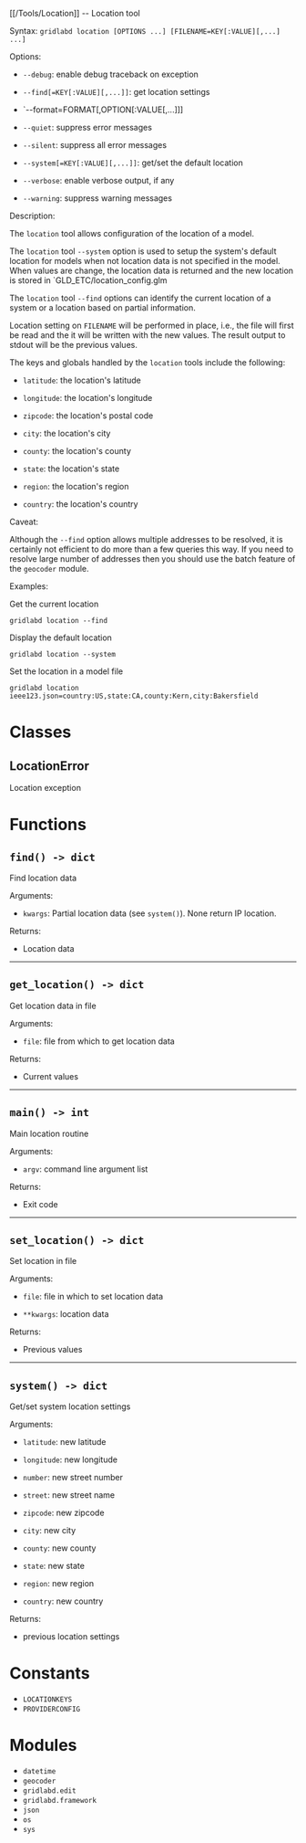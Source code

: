 [[/Tools/Location]] -- Location tool

Syntax: `gridlabd location [OPTIONS ...] [FILENAME=KEY[:VALUE][,...] ...]`

Options:

* `--debug`: enable debug traceback on exception

* `--find[=KEY[:VALUE][,...]]`: get location settings

* `--format=FORMAT[,OPTION[:VALUE[,...]]]

* `--quiet`: suppress error messages

* `--silent`: suppress all error messages

* `--system[=KEY[:VALUE][,...]]`: get/set the default location

* `--verbose`: enable verbose output, if any

* `--warning`: suppress warning messages

Description:

The `location` tool allows configuration of the location of a model.

The `location` tool `--system` option is used to setup the system's default
location for models when not location data is not specified in the model.
When values are change, the location data is returned and the new location
is stored in `GLD_ETC/location_config.glm

The `location` tool `--find` options can identify the current location of a
system or a location based on partial information.

Location setting on `FILENAME` will be performed in place, i.e., the file will
first be read and the it will be written with the new values. The result
output to stdout will be the previous values.

The keys and globals handled by the `location` tools include the following:

* `latitude`: the location's latitude

* `longitude`: the location's longitude

* `zipcode`: the location's postal code

* `city`: the location's city

* `county`: the location's county

* `state`: the location's state

* `region`: the location's region

* `country`: the location's country

Caveat:

Although the `--find` option allows multiple addresses to be resolved, it is
certainly not efficient to do more than a few queries this way. If you need
to resolve large number of addresses then you should use the batch feature of
the `geocoder` module.

Examples:

Get the current location

    gridlabd location --find

Display the default location

    gridlabd location --system

Set the location in a model file

    gridlabd location ieee123.json=country:US,state:CA,county:Kern,city:Bakersfield




# Classes

## LocationError

Location exception

# Functions

## `find() -> dict`

Find location data

Arguments:

* `kwargs`: Partial location data (see `system()`). None return IP location.

Returns:

* Location data


---

## `get_location() -> dict`

Get location data in file

Arguments:

* `file`: file from which to get location data

Returns:

* Current values


---

## `main() -> int`

Main location routine

Arguments:

* `argv`: command line argument list

Returns:

* Exit code


---

## `set_location() -> dict`

Set location in file

Arguments:

* `file`: file in which to set location data

* `**kwargs`: location data

Returns:

* Previous values


---

## `system() -> dict`

Get/set system location settings

Arguments:

* `latitude`: new latitude

* `longitude`: new longitude

* `number`: new street number

* `street`: new street name

* `zipcode`: new zipcode

* `city`: new city

* `county`: new county

* `state`: new state

* `region`: new region

* `country`: new country

Returns:

* previous location settings


# Constants

* `LOCATIONKEYS`
* `PROVIDERCONFIG`

# Modules

* `datetime`
* `geocoder`
* `gridlabd.edit`
* `gridlabd.framework`
* `json`
* `os`
* `sys`

